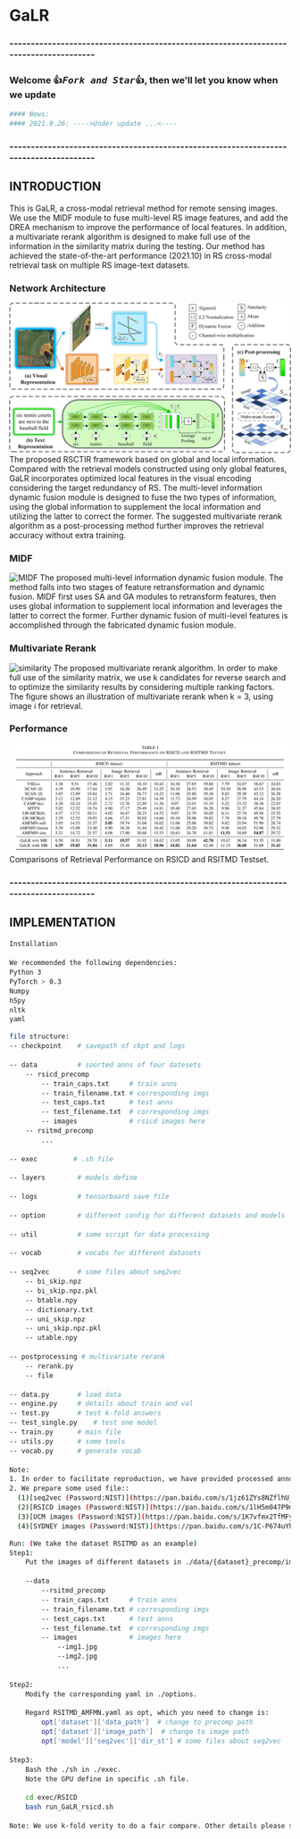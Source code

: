 # GaLR

### -------------------------------------------------------------------------------------
### Welcome :+1:_<big>`Fork and Star`</big>_:+1:, then we'll let you know when we update

```bash
#### News:
#### 2021.9.26: ---->Under update ...<----
```
### -------------------------------------------------------------------------------------

## INTRODUCTION
This is GaLR, a cross-modal retrieval method for remote sensing images.
We use the MIDF module to fuse multi-level RS image features, and add the DREA mechanism to improve the performance of local features.
In addition, a multivariate rerank algorithm is designed to make full use of the information in the similarity matrix during the testing.
Our method has achieved the state-of-the-art performance (2021.10) in RS cross-modal retrieval task on multiple RS image-text datasets.

### Network Architecture
![arch image](./figure/GaLR.jpg)
The proposed RSCTIR framework based on global and local information. Compared with the retrieval models constructed using only global features, GaLR incorporates optimized local features in the visual encoding considering the target redundancy of RS. The multi-level information dynamic fusion module is designed to fuse the two types of information, using the global information to supplement the local information and utilizing the latter to correct the former. The suggested multivariate rerank algorithm as a post-processing method further improves the retrieval accuracy without extra training.

### MIDF
<img src="https://github.com/xiaoyuan1996/GaLR/blob/main/figure/MIDF.jpg" width="600"  alt="MIDF"/>
The proposed multi-level information dynamic fusion module. The method falls into two stages of feature retransformation and dynamic fusion. MIDF first uses SA and GA modules to retransform features, then uses global information to supplement local information and leverages the latter to correct the former. Further dynamic fusion of multi-level features is accomplished through the fabricated dynamic fusion module.

### Multivariate Rerank
<img src="https://github.com/xiaoyuan1996/GaLR/blob/main/figure/similarty.jpg" width="600"  alt="similarity"/>
The proposed multivariate rerank algorithm. In order to make full use of the similarity matrix, we use k candidates for reverse search and to optimize the similarity results by considering multiple ranking factors. The figure shows an illustration of multivariate rerank when k = 3, using image i for retrieval.

### Performance
![performance](./figure/performance.jpg)
Comparisons of Retrieval Performance on RSICD and RSITMD Testset.
### -------------------------------------------------------------------------------------
## IMPLEMENTATION

```bash
Installation

We recommended the following dependencies:
Python 3
PyTorch > 0.3
Numpy
h5py
nltk
yaml
```

```bash
file structure:
-- checkpoint    # savepath of ckpt and logs

-- data          # soorted anns of four datesets
    -- rsicd_precomp
        -- train_caps.txt     # train anns
        -- train_filename.txt # corresponding imgs
        -- test_caps.txt      # test anns
        -- test_filename.txt  # corresponding imgs
        -- images             # rsicd images here
    -- rsitmd_precomp
        ...

-- exec         # .sh file

-- layers        # models define

-- logs          # tensorboard save file

-- option        # different config for different datasets and models

-- util          # some script for data processing

-- vocab         # vocabs for different datasets

-- seq2vec       # some files about seq2vec
    -- bi_skip.npz
    -- bi_skip.npz.pkl
    -- btable.npy
    -- dictionary.txt
    -- uni_skip.npz
    -- uni_skip.npz.pkl
    -- utable.npy

-- postprocessing # multivariate rerank
    -- rerank.py
    -- file

-- data.py       # load data
-- engine.py     # details about train and val
-- test.py       # test k-fold answers
-- test_single.py    # test one model
-- train.py      # main file
-- utils.py      # some tools
-- vocab.py      # generate vocab

Note:
1. In order to facilitate reproduction, we have provided processed annotations.
2. We prepare some used file::
  (1)[seq2vec (Password:NIST)](https://pan.baidu.com/s/1jz61ZYs8NZflhU_Mm4PbaQ)
  (2)[RSICD images (Password:NIST)](https://pan.baidu.com/s/1lH5m047P9m2IvoZMPsoDsQ)
  (3)[UCM images (Password:NIST)](https://pan.baidu.com/s/1K7vfmx2TfMFyViqTyJQSgg)
  (4)[SYDNEY images (Password:NIST)](https://pan.baidu.com/s/1C-P674uYh7-XKUDpcJL2aA)
```

```bash
Run: (We take the dataset RSITMD as an example)
Step1:
    Put the images of different datasets in ./data/{dataset}_precomp/images/

    --data
        --rsitmd_precomp
        -- train_caps.txt     # train anns
        -- train_filename.txt # corresponding imgs
        -- test_caps.txt      # test anns
        -- test_filename.txt  # corresponding imgs
        -- images             # images here
            --img1.jpg
            --img2.jpg
            ...

Step2:
    Modify the corresponding yaml in ./options.

    Regard RSITMD_AMFMN.yaml as opt, which you need to change is:
        opt['dataset']['data_path']  # change to precomp path
        opt['dataset']['image_path']  # change to image path
        opt['model']['seq2vec']['dir_st'] # some files about seq2vec

Step3:
    Bash the ./sh in ./exec.
    Note the GPU define in specific .sh file.

    cd exec/RSICD
    bash run_GaLR_rsicd.sh

Note: We use k-fold verity to do a fair compare. Other details please see the code itself.
```
